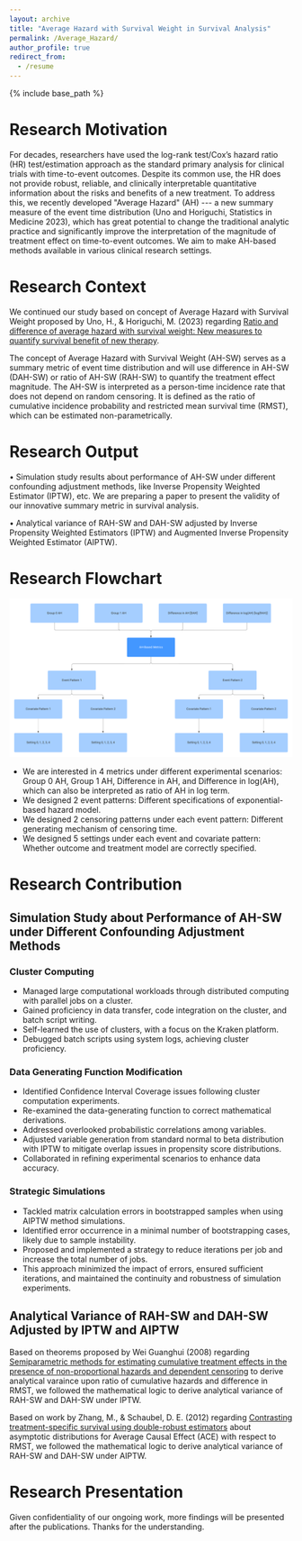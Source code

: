 ```yaml
---
layout: archive
title: "Average Hazard with Survival Weight in Survival Analysis"
permalink: /Average_Hazard/
author_profile: true
redirect_from:
  - /resume
---
```


{% include base_path %}
# Research Motivation

For decades, researchers have used the log-rank test/Cox’s hazard ratio (HR) test/estimation approach as the standard primary analysis for clinical trials with time-to-event outcomes. Despite its common use, the HR does not provide robust, reliable, and clinically interpretable quantitative information about the risks and benefits of a new treatment. To address this, we recently developed "Average Hazard" (AH) --- a new summary measure of the event time distribution (Uno and Horiguchi, Statistics in Medicine 2023), which has great potential to change the traditional analytic practice and significantly improve the interpretation of the magnitude of treatment effect on time-to-event outcomes. We aim to make AH-based methods available in various clinical research settings. 

# Research Context

We continued our study based on concept of Average Hazard with Survival Weight proposed by Uno, H., & Horiguchi, M. (2023) regarding [Ratio and difference of average hazard with survival weight: New measures to quantify survival benefit of new therapy](https://doi.org/10.1002/sim.9651).

The concept of Average Hazard with Survival Weight (AH-SW) serves as a summary metric of event time distribution and will use difference in AH-SW (DAH-SW) or ratio of AH-SW (RAH-SW) to quantify the treatment effect magnitude. The AH-SW is interpreted as a person-time incidence rate that does not depend on random censoring. It is defined as the ratio of cumulative incidence probability and restricted mean survival time (RMST), which can be estimated non-parametrically. 


# Research Output

•	Simulation study results about performance of AH-SW under different confounding adjustment methods, like Inverse Propensity Weighted Estimator
(IPTW), etc. We are preparing a paper to present the validity of our innovative summary metric in survival analysis.  

• Analytical variance of RAH-SW and DAH-SW adjusted by Inverse Propensity Weighted Estimators (IPTW) and Augmented Inverse Propensity Weighted Estimator (AIPTW). 

# Research Flowchart

![Flowchart](/images/AH_Flowchart_2.png)

* We are interested in 4 metrics under different experimental scenarios: Group 0 AH, Group 1 AH, Difference in AH, and Difference in log(AH), which can also be interpreted as ratio of AH in log term.
* We designed 2 event patterns: Different specifications of exponential-based hazard model.
* We designed 2 censoring patterns under each event pattern: Different generating mechanism of censoring time.
* We designed 5 settings under each event and covariate pattern: Whether outcome and treatment model are correctly specified. 

# Research Contribution

## Simulation Study about Performance of AH-SW under Different Confounding Adjustment Methods

### Cluster Computing

* Managed large computational workloads through distributed computing with parallel jobs on a cluster.
* Gained proficiency in data transfer, code integration on the cluster, and batch script writing.
* Self-learned the use of clusters, with a focus on the Kraken platform.
* Debugged batch scripts using system logs, achieving cluster proficiency.

### Data Generating Function Modification

* Identified Confidence Interval Coverage issues following cluster computation experiments.
* Re-examined the data-generating function to correct mathematical derivations.
* Addressed overlooked probabilistic correlations among variables.
* Adjusted variable generation from standard normal to beta distribution with IPTW to mitigate overlap issues in propensity score distributions.
* Collaborated in refining experimental scenarios to enhance data accuracy.

### Strategic Simulations

* Tackled matrix calculation errors in bootstrapped samples when using AIPTW method simulations.
* Identified error occurrence in a minimal number of bootstrapping cases, likely due to sample instability.
* Proposed and implemented a strategy to reduce iterations per job and increase the total number of jobs.
* This approach minimized the impact of errors, ensured sufficient iterations, and maintained the continuity and robustness of simulation experiments.

## Analytical Variance of RAH-SW and DAH-SW Adjusted by IPTW and AIPTW

Based on theorems proposed by Wei Guanghui (2008) regarding [Semiparametric methods for estimating cumulative treatment effects in the presence of non-proportional hazards and dependent censoring](https://www.semanticscholar.org/paper/Semiparametric-methods-for-estimating-cumulative-in-Wei/14e91a87507e83d47f33cd38ea518d7c63137b26) to derive analytical varaince upon ratio of cumulative hazards and difference in RMST, we followed the mathematical logic to derive analytical variance of RAH-SW and DAH-SW under IPTW. 

Based on work by Zhang, M., & Schaubel, D. E. (2012) regarding [Contrasting treatment-specific survival using double-robust estimators](https://doi.org/10.1002/sim.5511) about asymptotic distributions for Average Causal Effect (ACE) with respect to RMST, we followed the mathematical logic to derive analytical variance of RAH-SW and DAH-SW under AIPTW. 

# Research Presentation

Given confidentiality of our ongoing work, more findings will be presented after the publications. Thanks for the understanding.  
